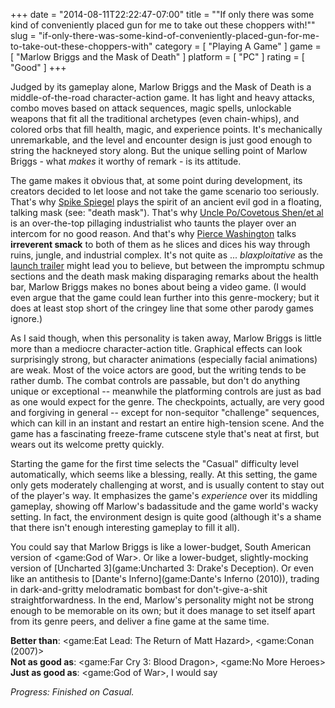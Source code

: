 +++
date = "2014-08-11T22:22:47-07:00"
title = "\"If only there was some kind of conveniently placed gun for me to take out these choppers with!\""
slug = "if-only-there-was-some-kind-of-conveniently-placed-gun-for-me-to-take-out-these-choppers-with"
category = [ "Playing A Game" ]
game = [ "Marlow Briggs and the Mask of Death" ]
platform = [ "PC" ]
rating = [ "Good" ]
+++

Judged by its gameplay alone, Marlow Briggs and the Mask of Death is a middle-of-the-road character-action game.  It has light and heavy attacks, combo moves based on attack sequences, magic spells, unlockable weapons that fit all the traditional archetypes (even chain-whips), and colored orbs that fill health, magic, and experience points.  It's mechanically unremarkable, and the level and encounter design is just good enough to string the hackneyed story along.  But the unique selling point of Marlow Briggs - what <i>makes</i> it worthy of remark - is its attitude.

The game makes it obvious that, at some point during development, its creators decided to let loose and not take the game scenario too seriously.  That's why <a href="http://www.imdb.com/name/nm0089710">Spike Spiegel</a> plays the spirit of an ancient evil god in a floating, talking mask (see: "death mask").  That's why <a href="http://www.imdb.com/name/nm0393222">Uncle Po/Covetous Shen/et al</a> is an over-the-top pillaging industrialist who taunts the player over an intercom for no good reason.  And that's why <a href="http://www.imdb.com/name/nm0454221">Pierce Washington</a> talks <b>irreverent smack</b> to both of them as he slices and dices his way through ruins, jungle, and industrial complex.  It's not quite as ... <i>blaxploitative</i> as the <a href="https://www.youtube.com/watch?v=DsUCbjIwDcs">launch trailer</a> might lead you to believe, but between the impromptu schmup sections and the death mask making disparaging remarks about the health bar, Marlow Briggs makes no bones about being a video game.  (I would even argue that the game could lean further into this genre-mockery; but it does at least stop short of the cringey line that some other parody games ignore.)

As I said though, when this personality is taken away, Marlow Briggs is little more than a mediocre character-action title.  Graphical effects can look surprisingly strong, but character animations (especially facial animations) are weak.  Most of the voice actors are good, but the writing tends to be rather dumb.  The combat controls are passable, but don't do anything unique or exceptional -- meanwhile the platforming controls are just as bad as one would expect for the genre.  The checkpoints, actually, are very good and forgiving in general -- except for non-sequitor "challenge" sequences, which can kill in an instant and restart an entire high-tension scene.  And the game has a fascinating freeze-frame cutscene style that's neat at first, but wears out its welcome pretty quickly.

Starting the game for the first time selects the "Casual" difficulty level automatically, which seems like a blessing, really.  At this setting, the game only gets moderately challenging at worst, and is usually content to stay out of the player's way.  It emphasizes the game's <i>experience</i> over its middling gameplay, showing off Marlow's badassitude and the game world's wacky setting.  In fact, the environment design is quite good (although it's a shame that there isn't enough interesting gameplay to fill it all).

You could say that Marlow Briggs is like a lower-budget, South American version of <game:God of War>.  Or like a lower-budget, slightly-mocking version of [Uncharted 3](game:Uncharted 3: Drake's Deception).  Or even like an antithesis to [Dante's Inferno](game:Dante's Inferno (2010)), trading in dark-and-gritty melodramatic bombast for don't-give-a-shit straightforwardness.  In the end, Marlow's personality might not be strong enough to be memorable on its own; but it does manage to set itself apart from its genre peers, and deliver a fine game at the same time.

<b>Better than</b>: <game:Eat Lead: The Return of Matt Hazard>, <game:Conan (2007)>  
<b>Not as good as</b>: <game:Far Cry 3: Blood Dragon>, <game:No More Heroes>  
<b>Just as good as</b>: <game:God of War>, I would say

<i>Progress: Finished on Casual.</i>